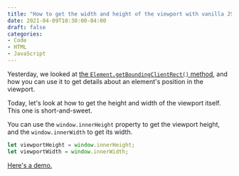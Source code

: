 ```yaml
---
title: "How to get the width and height of the viewport with vanilla JS"
date: 2021-04-09T10:30:00-04:00
draft: false
categories:
- Code
- HTML
- JavaScript
---
```


Yesterday, we looked at [the `Element.getBoundingClientRect()` method](/the-element.getboundingclientrect-method-in-vanilla-js/), and how you can use it to get details about an element's position in the viewport.

Today, let's look at how to get the height and width of the viewport itself. This one is short-and-sweet.

You can use the `window.innerHeight` property to get the viewport height, and the `window.innerWidth` to get its width.

```js
let viewportHeight = window.innerHeight;
let viewportWidth = window.innerWidth;
```

[Here's a demo.](https://codepen.io/cferdinandi/pen/MWJOMyv)